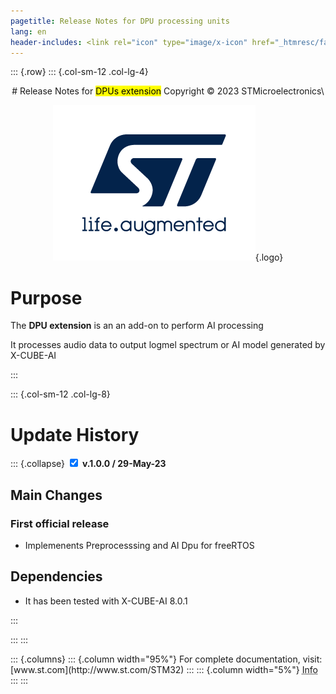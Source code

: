 ```yaml
---
pagetitle: Release Notes for DPU processing units  
lang: en
header-includes: <link rel="icon" type="image/x-icon" href="_htmresc/favicon.png" />
---
```


::: {.row}
::: {.col-sm-12 .col-lg-4}

<center>
# Release Notes for <mark>DPUs extension</mark>
Copyright &copy; 2023  STMicroelectronics\
    
[![ST logo](_htmresc/st_logo_2020.png)](https://www.st.com){.logo}
</center>


# Purpose

The **DPU extension** is an an add-on to perform AI processing

It processes audio data to output logmel spectrum
or AI model generated by X-CUBE-AI 

:::

::: {.col-sm-12 .col-lg-8}
# Update History

::: {.collapse}
<input type="checkbox" id="collapse-section1" checked aria-hidden="true">
<label for="collapse-section1" aria-hidden="true">__v.1.0.0 / 29-May-23__</label>
<div>			

## Main Changes

### First official release

- Implemenents Preprocesssing and AI Dpu for freeRTOS

## Dependencies

- It has been tested with X-CUBE-AI 8.0.1

</div>
:::

:::
:::

<footer class="sticky">
::: {.columns}
::: {.column width="95%"}
For complete documentation,
visit: [www.st.com](http://www.st.com/STM32)
:::
::: {.column width="5%"}
<abbr title="Based on template cx566953 version 2.0">Info</abbr>
:::
:::
</footer>